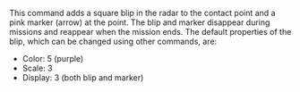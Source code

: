 This command adds a square blip in the radar to the contact point and a pink marker (arrow) at the point. The blip and marker disappear during missions and reappear when the mission ends. The default properties of the blip, which can be changed using other commands, are:

- Color: 5 (purple)
- Scale: 3
- Display: 3 (both blip and marker)
  